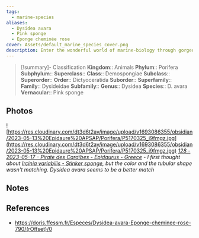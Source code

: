 ```yaml
---
tags:
  - marine-species
aliases:
  - Dysidea avara
  - Pink sponge
  - Eponge cheminée rose
cover: Assets/default_marine_species_cover.png
description: Enter the wonderful world of marine-biology through gorgeous underwater pictures of marine animals. Porifera are what we're commonly calling sponges. They're animals, right!
---
```

> [!summary]- Classification
**Kingdom**:: Animals
**Phylum**:: Porifera
**Subphylum**::
**Superclass**::
**Class**:: Demospongiae
**Subclass**::
**Superorder**::
**Order**:: Dictyoceratida
**Suborder**::
**Superfamily**::
**Family**:: Dysideidae
**Subfamily**::
**Genus**:: Dysidea
**Species**:: D. avara
**Vernacular**:: Pink sponge

## Photos

![https://res.cloudinary.com/dt3d6t2ay/image/upload/v1693086355/obsidian/2023-05-13%20Epidaure%20APSAP/Porifera/P5170325_i9fmgz.jpg](https://res.cloudinary.com/dt3d6t2ay/image/upload/v1693086355/obsidian/2023-05-13%20Epidaure%20APSAP/Porifera/P5170325_i9fmgz.jpg)
*[128 - 2023-05-17 - Pirate des Caraïbes - Epidaurus - Greece](128%20-%202023-05-17%20-%20Pirate%20des%20Caraïbes%20-%20Epidaurus%20-%20Greece.md) - I first thought about [Ircinia variabilis - Stinker sponge](Ircinia%20variabilis%20-%20Stinker%20sponge.md), but the color and the tubular shape wasn't matching. Dysidea avara seems to be a better match*
## Notes

## References
- https://doris.ffessm.fr/Especes/Dysidea-avara-Eponge-cheminee-rose-790/(rOffset)/0